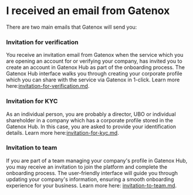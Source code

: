 # I received an email from Gatenox

There are two main emails that Gatenox will send you:&#x20;



### Invitation for verification&#x20;

You receive an invitation email from Gatenox when the service which you are opening an account for or verifying your company, has invited you to create an account in Gatenox Hub as part of the onboarding process. The Gatenox Hub interface walks you through creating your corporate profile which you can share with the service via Gatenox in 1-click. Learn more here:[invitation-for-verification.md](invitation-for-verification.md "mention").

### Invitation for KYC

As an individual person, you are probably a director, UBO or individual shareholder in a company which has a corporate profile stored in the Gatenox Hub. In this case, you are asked to provide your identification details. Learn more here:[invitation-for-kyc.md](invitation-for-kyc.md "mention").

### Invitation to team

If you are part of a team managing your company's profile in Gatenox Hub, you may receive an invitation to join the platform and complete the onboarding process. The user-friendly interface will guide you through updating your company's information, ensuring a smooth onboarding experience for your business. Learn more here: [invitation-to-team.md](invitation-to-team.md "mention").

